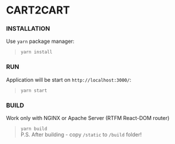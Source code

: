# CART2CART

### INSTALLATION
Use `yarn` package manager:  
>`yarn install`

### RUN
Application will be start on `http://localhost:3000/`:  
> `yarn start`  



### BUILD
Work only with NGINX or Apache Server (RTFM React-DOM router)  
>`yarn build`   
> P.S. After building - copy `/static` to `/build` folder!
